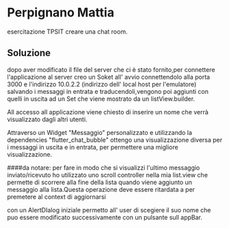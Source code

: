 # Perpignano Mattia 

esercitazione TPSIT creare una chat room.

## Soluzione

dopo aver modificato il file del server che ci è stato fornito,per connettere l'applicazione al server creo un Soket all' avvio connettendolo alla porta 3000 e l'indirizzo 10.0.2.2 (indirizzo dell' local host per l'emulatore) salvando i messaggi in entrata e traducendoli,vengono poi aggiunti con quelli in uscita ad un  Set che viene mostrato da un listView.builder.

All accesso all applicazione viene chiesto di inserire un nome che verrà visualizzato dagli altri utenti.

Attraverso un Widget "Messaggio" personalizzato e utilizzando la dependencies "flutter_chat_bubble" ottengo una visualizzazione diversa per i messaggi in uscita e in entrata, per permettere una migliore visualizzazione.



####da notare:
per fare in modo che si visualizzi l'ultimo messaggio inviato/ricevuto ho utilizzato uno scroll controller nella mia list.view che permette di scorrere alla fine della lista quando viene aggiunto un messaggio alla lista.Questa operazione deve essere ritardata a per premetere al context di aggiornarsi

con un AlertDIalog iniziale permetto all' user di scegiere il suo nome che puo essere modificato successivamente con un pulsante sull appBar.